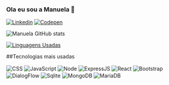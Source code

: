 ### Ola eu sou a Manuela 🤙


[![Linkedin](https://img.shields.io/badge/LinkedIn-0077B5?style=for-the-badge&logo=linkedin&logoColor=white)](https://www.linkedin.com/in/manuela-lima-viana-10a559140/)
[![Codepen](https://img.shields.io/badge/Codepen-000000?style=for-the-badge&logo=codepen&logoColor=white)](https://codepen.io/manuelalviana/)


![Manuela GitHub stats](https://github-readme-stats.vercel.app/api?username=Manuelalviana&show_icons=true&theme=cobalt)

[![Linguagens Usadas](https://github-readme-stats.vercel.app/api/top-langs/?username=Manuelalviana&layout=compact)](https://github.com/anuraghazra/github-readme-stats)

##Tecnologias mais usadas
<div style= "display: inline_block> <br/>
  <img align= "center" alt= "HTML5"src="https://img.shields.io/badge/HTML5-E34F26?style=for-the-badge&logo=html5&logoColor=white
 " />
  <img align= "center" alt= "CSS"src="https://img.shields.io/badge/CSS3-1572B6?style=for-the-badge&logo=css3&logoColor=white " />
  <img align= "center" alt= "JavaScript"src="https://img.shields.io/badge/JavaScript-F7DF1E?style=for-the-badge&logo=javascript&logoColor=black " />
  <img align= "center" alt= "Node"src="https://img.shields.io/badge/Node.js-43853D?style=for-the-badge&logo=node.js&logoColor=white " />                         
 <img align= "center" alt= "ExpressJS"src="https://img.shields.io/badge/Express.js-404D59?style=for-the-badge" />
<img align= "center" alt= "React"src="https://img.shields.io/badge/React-20232A?style=for-the-badge&logo=react&logoColor=61DAFB" />                                       
<img align= "center" alt= "Bootstrap"src="https://img.shields.io/badge/Bootstrap-563D7C?style=for-the-badge&logo=bootstrap&logoColor=white" />                              
<img align= "center" alt= "DialogFlow"src="https://img.shields.io/badge/dialogflow-FF9800?style=for-the-badge&logo=dialogflow&logoColor=white" />   
<img align= "center" alt= "Sqlite "src="https://img.shields.io/badge/SQLite-07405E?style=for-the-badge&logo=sqlite&logoColor=white" /> 
<img align= "center" alt= "MongoDB "src="https://img.shields.io/badge/MongoDB-4EA94B?style=for-the-badge&logo=mongodb&logoColor=white" />                                 
<img align= "center" alt= "MariaDB"src="https://img.shields.io/badge/MariaDB-003545?style=for-the-badge&logo=mariadb&logoColor=white" />      
</div>
  
                                                                                                                                  
